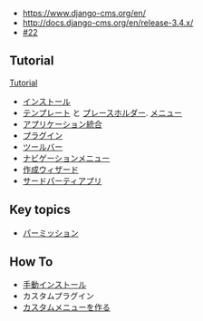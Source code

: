 - https://www.django-cms.org/en/
- http://docs.django-cms.org/en/release-3.4.x/
- [#22](https://github.com/hdknr/annotated-django/issues/22)


## Tutorial

[Tutorial](http://docs.django-cms.org/en/release-3.4.x/introduction/index.html)


- [インストール](cms.install.md)
- [テンプレート](cms.templates.cd) と [プレースホルダー](cms.placeholders.md). [メニュー](cms.show_menu.md)
- [アプリケーション統合](cms.integration.md)
- [プラグイン](cms.plugin.md)
- [ツールバー](cms.toolbar.md)
- [ナビゲーションメニュー](cms.navigation.md)
- [作成ウィザード](cms.wizard.md)
- [サードパーティアプリ](cms.3rdparty.md)

## Key topics

- [パーミッション](cms.permissions.md)

## How To

- [手動インストール](cms.install.md)
- カスタムプラグイン
- [カスタムメニューを作る](cms.menus.md)
